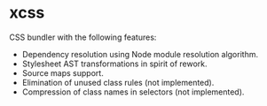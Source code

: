 # xcss

CSS bundler with the following features:

  * Dependency resolution using Node module resolution algorithm.
  * Stylesheet AST transformations in spirit of rework.
  * Source maps support.
  * Elimination of unused class rules (not implemented).
  * Compression of class names in selectors (not implemented).
